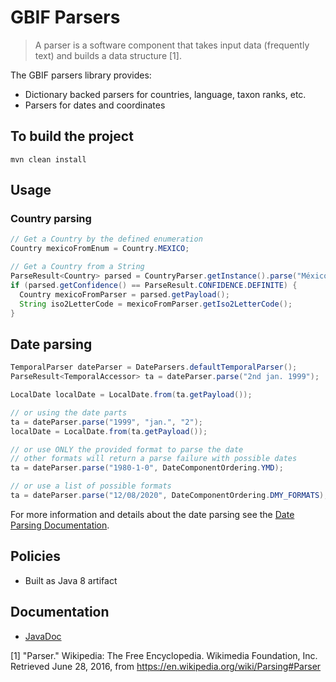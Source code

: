 # GBIF Parsers

> A parser is a software component that takes input data (frequently text) and builds a data structure [1].

The GBIF parsers library provides:
* Dictionary backed parsers for countries, language, taxon ranks, etc.
* Parsers for dates and coordinates

## To build the project
```
mvn clean install
```

## Usage
### Country parsing
```java
// Get a Country by the defined enumeration
Country mexicoFromEnum = Country.MEXICO;

// Get a Country from a String
ParseResult<Country> parsed = CountryParser.getInstance().parse("México");
if (parsed.getConfidence() == ParseResult.CONFIDENCE.DEFINITE) {
  Country mexicoFromParser = parsed.getPayload();
  String iso2LetterCode = mexicoFromParser.getIso2LetterCode();
}
```

## Date parsing

```java
TemporalParser dateParser = DateParsers.defaultTemporalParser();
ParseResult<TemporalAccessor> ta = dateParser.parse("2nd jan. 1999");

LocalDate localDate = LocalDate.from(ta.getPayload());

// or using the date parts
ta = dateParser.parse("1999", "jan.", "2");
localDate = LocalDate.from(ta.getPayload());

// or use ONLY the provided format to parse the date
// other formats will return a parse failure with possible dates
ta = dateParser.parse("1980-1-0", DateComponentOrdering.YMD);

// or use a list of possible formats
ta = dateParser.parse("12/08/2020", DateComponentOrdering.DMY_FORMATS);
```
For more information and details about the date parsing see the [Date Parsing Documentation](/assets/DateParsingDocumentation.md).

## Policies
 * Built as Java 8 artifact

## Documentation
 * [JavaDoc](https://gbif.github.io/parsers/apidocs/)

[1] "Parser." Wikipedia: The Free Encyclopedia. Wikimedia Foundation, Inc. Retrieved June 28, 2016, from <https://en.wikipedia.org/wiki/Parsing#Parser>
